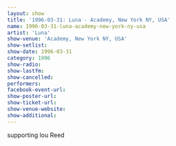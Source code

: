 ```yaml
---
layout: show
title: '1996-03-31: Luna - Academy, New York NY, USA'
name: 1996-03-31-luna-academy-new-york-ny-usa
artist: 'Luna'
show-venue: 'Academy, New York NY, USA'
show-setlist: 
show-date: 1996-03-31
category: 1996
show-radio: 
show-lastfm: 
show-cancelled: 
performers: 
facebook-event-url: 
show-poster-url: 
show-ticket-url: 
show-venue-website: 
show-additional: 
---
```


supporting lou Reed